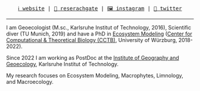 <!--
**AnneLew/AnneLew** is a ✨ _special_ ✨ repository because its `README.md` (this file) appears on your GitHub profile.

Here are some ideas to get you started:

- 🔭 I’m currently working on ...
- 🌱 I’m currently learning ...
- 👯 I’m looking to collaborate on ...
- 🤔 I’m looking for help with ...
- 💬 Ask me about ...
- 📫 How to reach me: ...
- 😄 Pronouns: ...
- ⚡ Fun fact: ...
-->

<p align="center">
  <samp>
    <a href=https://www.ifgg.kit.edu>ℹ️ website</a> |
    <a href=https://www.researchgate.net/profile/Anne-Lewerentz>🤿 reserachgate</a> |
    <a href=https://www.instagram.com/bio.diver.sity/>🖼️ instagram</a> |
    <a href=https://twitter.com/AnneLwr>💬 twitter</a>
  </samp>
</p>

---

I am Geoecologist (M.sc., Karlsruhe Institut of Technology, 2016), Scientific diver (TU Munich, 2019) and have a PhD in [Ecosystem Modeling](https://www.biozentrum.uni-wuerzburg.de/cctb/research/ecosystem-modeling/) ([Center for Computational & Theoretical Biology (CCTB)](https://www.biozentrum.uni-wuerzburg.de/cctb/cctb/), University of Würzburg, 2018-2022). 

Since 2022 I am working as PostDoc at the [Institute of Geography and Geoecology](https://www.ifgg.kit.edu/), Karlsruhe Institut of Technology. 

My research focuses on Ecosystem Modeling, Macrophytes, Limnology, and Macroecology.
